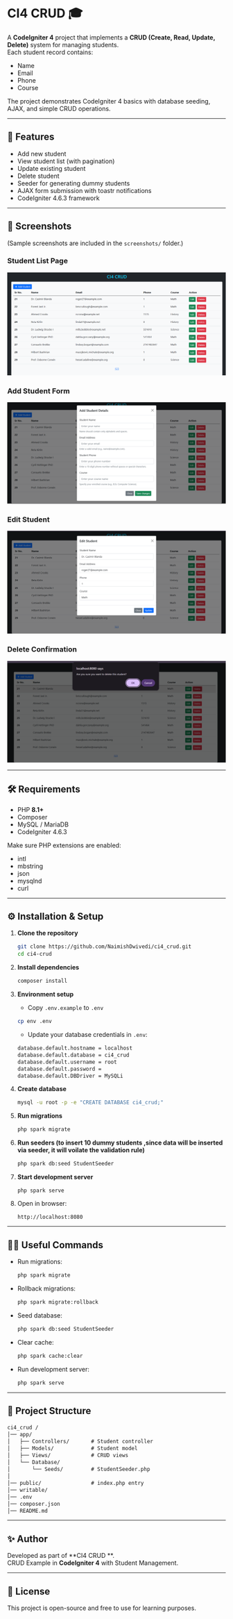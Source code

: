 # CI4 CRUD 🎓

A **CodeIgniter 4** project that implements a **CRUD (Create, Read, Update, Delete)** system for managing students.  
Each student record contains:

- Name
- Email
- Phone
- Course

The project demonstrates CodeIgniter 4 basics with database seeding, AJAX, and simple CRUD operations.

---

## 🚀 Features

- Add new student
- View student list (with pagination)
- Update existing student
- Delete student
- Seeder for generating dummy students
- AJAX form submission with toastr notifications
- CodeIgniter 4.6.3 framework

---

## 📸 Screenshots

(Sample screenshots are included in the `screenshots/` folder.)



### Student List Page
![Student List](screenshots/student-list.png)

### Add Student Form
![Add Student](screenshots/add-student.png)

### Edit Student
![Edit Student](screenshots/edit-student.png)

### Delete Confirmation
![Delete Confirmation](screenshots/delete-student.png)


---

## 🛠️ Requirements

- PHP **8.1+**
- Composer
- MySQL / MariaDB
- CodeIgniter 4.6.3

Make sure PHP extensions are enabled:

- intl
- mbstring
- json
- mysqlnd
- curl

---

## ⚙️ Installation & Setup

1. **Clone the repository**

   ```bash
   git clone https://github.com/NaimishDwivedi/ci4_crud.git
   cd ci4-crud
   ```

2. **Install dependencies**

   ```bash
   composer install
   ```

3. **Environment setup**

   - Copy `.env.example` to `.env`

   ```bash
   cp env .env
   ```

   - Update your database credentials in `.env`:

   ```dotenv
   database.default.hostname = localhost
   database.default.database = ci4_crud
   database.default.username = root
   database.default.password =
   database.default.DBDriver = MySQLi
   ```

4. **Create database**

   ```bash
   mysql -u root -p -e "CREATE DATABASE ci4_crud;"
   ```

5. **Run migrations**

   ```bash
   php spark migrate
   ```

6. **Run seeders (to insert 10 dummy students ,since data will be inserted via seeder, it will voilate the validation rule)**

   ```bash
   php spark db:seed StudentSeeder
   ```

7. **Start development server**

   ```bash
   php spark serve
   ```

8. Open in browser:
   ```
   http://localhost:8080
   ```

---

## 🧑‍💻 Useful Commands

- Run migrations:

  ```bash
  php spark migrate
  ```

- Rollback migrations:

  ```bash
  php spark migrate:rollback
  ```

- Seed database:

  ```bash
  php spark db:seed StudentSeeder
  ```

- Clear cache:

  ```bash
  php spark cache:clear
  ```

- Run development server:
  ```bash
  php spark serve
  ```

---

## 📂 Project Structure

```
ci4_crud /
│── app/
│   ├── Controllers/       # Student controller
│   ├── Models/            # Student model
│   ├── Views/             # CRUD views
│   └── Database/
│       └── Seeds/         # StudentSeeder.php
│
│── public/                # index.php entry
│── writable/
│── .env
│── composer.json
│── README.md
```

---

## ✨ Author

Developed as part of **CI4 CRUD **.  
CRUD Example in **CodeIgniter 4** with Student Management.

---

## 📜 License

This project is open-source and free to use for learning purposes.
